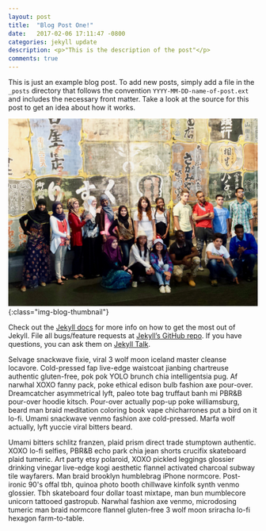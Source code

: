 ```yaml
---
layout: post
title:  "Blog Post One!"
date:   2017-02-06 17:11:47 -0800
categories: jekyll update
description: <p>"This is the description of the post"</p>
comments: true
---
```


This is just an example blog post. To add new posts, simply add a file in the `_posts` directory that follows the convention `YYYY-MM-DD-name-of-post.ext` and includes the necessary front matter. Take a look at the source for this post to get an idea about how it works.


![Group Photo](/assets/images/Enhanced/Group1.jpg){:class="img-blog-thumbnail"}


Check out the [Jekyll docs][jekyll-docs] for more info on how to get the most out of Jekyll. File all bugs/feature requests at [Jekyll’s GitHub repo][jekyll-gh]. If you have questions, you can ask them on [Jekyll Talk][jekyll-talk].

Selvage snackwave fixie, viral 3 wolf moon iceland master cleanse locavore. Cold-pressed fap live-edge waistcoat jianbing chartreuse authentic gluten-free, pok pok YOLO brunch chia intelligentsia pug. Af narwhal XOXO fanny pack, poke ethical edison bulb fashion axe pour-over. Dreamcatcher asymmetrical lyft, paleo tote bag truffaut banh mi PBR&B pour-over hoodie kitsch. Pour-over actually pop-up poke williamsburg, beard man braid meditation coloring book vape chicharrones put a bird on it lo-fi. Umami snackwave venmo fashion axe cold-pressed. Marfa wolf actually, lyft yuccie viral bitters beard.

Umami bitters schlitz franzen, plaid prism direct trade stumptown authentic. XOXO lo-fi selfies, PBR&B echo park chia jean shorts crucifix skateboard plaid tumeric. Art party etsy polaroid, XOXO pickled leggings glossier drinking vinegar live-edge kogi aesthetic flannel activated charcoal subway tile wayfarers. Man braid brooklyn humblebrag iPhone normcore. Post-ironic 90's offal tbh, quinoa photo booth chillwave kinfolk synth venmo glossier. Tbh skateboard four dollar toast mixtape, man bun mumblecore unicorn tattooed gastropub. Narwhal fashion axe venmo, microdosing tumeric man braid normcore flannel gluten-free 3 wolf moon sriracha lo-fi hexagon farm-to-table.



[jekyll-docs]: http://jekyllrb.com/docs/home
[jekyll-gh]:   https://github.com/jekyll/jekyll
[jekyll-talk]: https://talk.jekyllrb.com/

